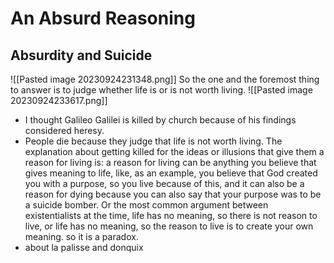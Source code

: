 # An Absurd Reasoning
## Absurdity and Suicide
![[Pasted image 20230924231348.png]]
So the one and the foremost thing to answer is to judge whether life is or is not worth living.
![[Pasted image 20230924233617.png]]
- I thought Galileo Galilei is killed by church because of his findings considered heresy. 
- People die because they judge that life is not worth living. The explanation about getting killed for the ideas or illusions that give them a reason for living is: a reason for living can be anything you believe that gives meaning to life, like, as an example, you believe that God created you with a purpose, so you live because of this, and it can also be a reason for dying because you can also say that your purpose was to be a suicide bomber. Or the most common argument between existentialists at the time, life has no meaning, so there is not reason to live, or life has no meaning, so the reason to live is to create your own meaning. so it is a paradox.
- about la palisse and donquix